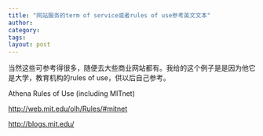 ```yaml
---
title: "网站服务的term of service或者rules of use参考英文文本"
author:
category: 
tags: 
layout: post
---
```

当然这些可参考得很多，随便去大些商业网站都有。我给的这个例子是是因为他它是大学，教育机构的rules of use，供以后自己参考。

Athena Rules of Use (including MITnet)

<a href="http://web.mit.edu/olh/Rules/#mitnet">http://web.mit.edu/olh/Rules/#mitnet</a>

<a href="http://blogs.mit.edu/">http://blogs.mit.edu/</a>

